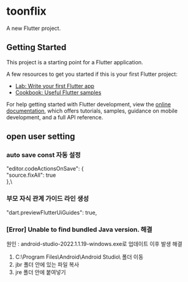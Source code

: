 # toonflix

A new Flutter project.

## Getting Started

This project is a starting point for a Flutter application.

A few resources to get you started if this is your first Flutter project:

- [Lab: Write your first Flutter app](https://docs.flutter.dev/get-started/codelab)
- [Cookbook: Useful Flutter samples](https://docs.flutter.dev/cookbook)

For help getting started with Flutter development, view the
[online documentation](https://docs.flutter.dev/), which offers tutorials,
samples, guidance on mobile development, and a full API reference.

## open user setting

### auto save const 자동 설정

"editor.codeActionsOnSave": {\
 "source.fixAll": true\
 },\

### 부모 자식 관계 가이드 라인 생성

"dart.previewFlutterUiGuides": true,

### [Error] Unable to find bundled Java version. 해결

원인 : android-studio-2022.1.1.19-windows.exe로 업데이트 이후 발생
해결

1. C:\Program Files\Android\Android Studio\ 폴더 이동
2. jbr 폴더 안에 있는 파일 복사
3. jre 폴더 안에 붙여넣기
